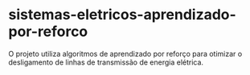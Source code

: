 # sistemas-eletricos-aprendizado-por-reforco
O projeto utiliza algoritmos de aprendizado por reforço para otimizar o desligamento de linhas de transmissão de energia elétrica.
